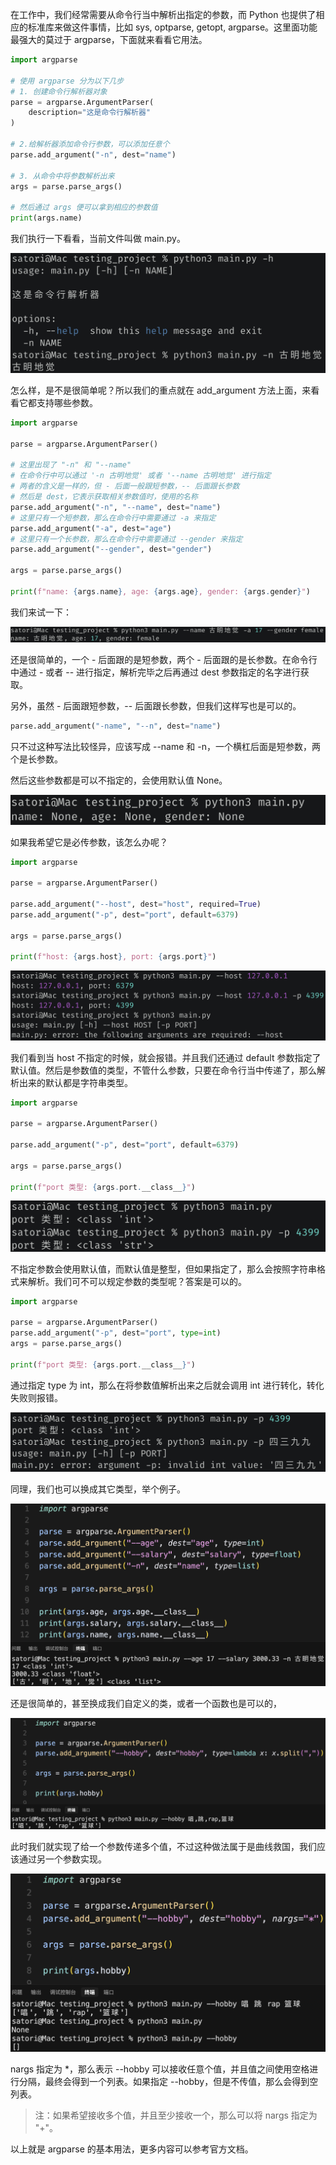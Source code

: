 在工作中，我们经常需要从命令行当中解析出指定的参数，而 Python 也提供了相应的标准库来做这件事情，比如 sys, optparse, getopt, argparse。这里面功能最强大的莫过于 argparse，下面就来看看它用法。

~~~python
import argparse

# 使用 argparse 分为以下几步
# 1. 创建命令行解析器对象
parse = argparse.ArgumentParser(
    description="这是命令行解析器"
)

# 2.给解析器添加命令行参数，可以添加任意个
parse.add_argument("-n", dest="name")

# 3. 从命令中将参数解析出来
args = parse.parse_args()

# 然后通过 args 便可以拿到相应的参数值
print(args.name)
~~~

我们执行一下看看，当前文件叫做 main.py。

![](./1.png)

怎么样，是不是很简单呢？所以我们的重点就在 add_argument 方法上面，来看看它都支持哪些参数。

~~~python
import argparse

parse = argparse.ArgumentParser()

# 这里出现了 "-n" 和 "--name"
# 在命令行中可以通过 '-n 古明地觉' 或者 '--name 古明地觉' 进行指定
# 两者的含义是一样的，但 - 后面一般跟短参数，-- 后面跟长参数
# 然后是 dest，它表示获取相关参数值时，使用的名称
parse.add_argument("-n", "--name", dest="name")
# 这里只有一个短参数，那么在命令行中需要通过 -a 来指定
parse.add_argument("-a", dest="age")
# 这里只有一个长参数，那么在命令行中需要通过 --gender 来指定
parse.add_argument("--gender", dest="gender")

args = parse.parse_args()

print(f"name: {args.name}, age: {args.age}, gender: {args.gender}")
~~~

我们来试一下：

![](./2.png)

还是很简单的，一个 - 后面跟的是短参数，两个 - 后面跟的是长参数。在命令行中通过 - 或者 -- 进行指定，解析完毕之后再通过 dest 参数指定的名字进行获取。

另外，虽然 - 后面跟短参数，-- 后面跟长参数，但我们这样写也是可以的。

~~~python
parse.add_argument("-name", "--n", dest="name")
~~~

只不过这种写法比较怪异，应该写成 --name 和 -n，一个横杠后面是短参数，两个是长参数。

然后这些参数都是可以不指定的，会使用默认值 None。

![](./3.png)

如果我希望它是必传参数，该怎么办呢？

~~~python
import argparse

parse = argparse.ArgumentParser()

parse.add_argument("--host", dest="host", required=True)
parse.add_argument("-p", dest="port", default=6379)

args = parse.parse_args()

print(f"host: {args.host}, port: {args.port}")
~~~

![](./4.png)

我们看到当 host 不指定的时候，就会报错。并且我们还通过 default 参数指定了默认值。然后是参数值的类型，不管什么参数，只要在命令行当中传递了，那么解析出来的默认都是字符串类型。

~~~python
import argparse

parse = argparse.ArgumentParser()

parse.add_argument("-p", dest="port", default=6379)

args = parse.parse_args()

print(f"port 类型: {args.port.__class__}")
~~~

![](./5.png)

不指定参数会使用默认值，而默认值是整型，但如果指定了，那么会按照字符串格式来解析。我们可不可以规定参数的类型呢？答案是可以的。

~~~python
import argparse

parse = argparse.ArgumentParser()
parse.add_argument("-p", dest="port", type=int)
args = parse.parse_args()

print(f"port 类型: {args.port.__class__}")
~~~

通过指定 type 为 int，那么在将参数值解析出来之后就会调用 int 进行转化，转化失败则报错。

![](./6.png)

同理，我们也可以换成其它类型，举个例子。

![](./7.png)

还是很简单的，甚至换成我们自定义的类，或者一个函数也是可以的，

![](./8.png)

此时我们就实现了给一个参数传递多个值，不过这种做法属于是曲线救国，我们应该通过另一个参数实现。

![](./9.png)

nargs 指定为 *，那么表示 --hobby 可以接收任意个值，并且值之间使用空格进行分隔，最终会得到一个列表。如果指定 --hobby，但是不传值，那么会得到空列表。

> 注：如果希望接收多个值，并且至少接收一个，那么可以将 nargs 指定为 "+"。

以上就是 argparse 的基本用法，更多内容可以参考官方文档。